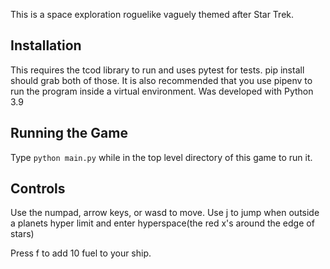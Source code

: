 This is a space exploration roguelike vaguely themed after Star Trek.

## Installation

This requires the tcod library to run and uses pytest for tests. pip install should grab both of those. It is also recommended that you use pipenv to run the program inside a virtual environment. Was developed with Python 3.9

## Running the Game

Type `python main.py` while in the top level directory of this game to run it.

## Controls

Use the numpad, arrow keys, or wasd to move. Use j to jump when outside a planets hyper limit and enter hyperspace(the red x's around the edge of stars)

Press f to add 10 fuel to your ship.

